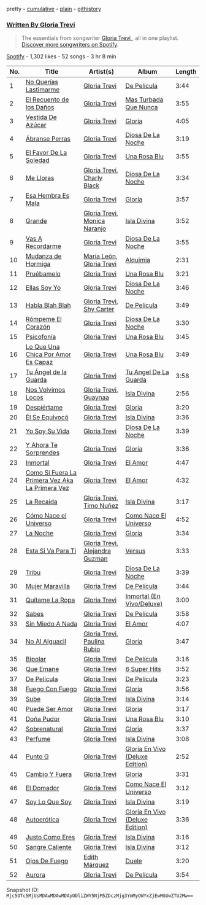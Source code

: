 pretty - [cumulative](/playlists/cumulative/37i9dQZF1EFOrrk2jG75Lb.md) - [plain](/playlists/plain/37i9dQZF1EFOrrk2jG75Lb) - [githistory](https://github.githistory.xyz/mackorone/spotify-playlist-archive/blob/main/playlists/plain/37i9dQZF1EFOrrk2jG75Lb)

### [Written By Gloria Trevi ](https://open.spotify.com/playlist/37i9dQZF1EFOrrk2jG75Lb)

> The essentials from songwriter <a href="https://artists.spotify.com/songwriter/5ZhOMhIvZkv2S7fBPcxQ1t">Gloria Trevi </a>, all in one playlist\. <a href="spotify:genre:0JQ5DAqbMKFSCjnQr8QZ3O">Discover more songwriters on Spotify</a>.

[Spotify](https://open.spotify.com/user/spotify) - 1,302 likes - 52 songs - 3 hr 8 min

| No. | Title | Artist(s) | Album | Length |
|---|---|---|---|---|
| 1 | [No Querías Lastimarme](https://open.spotify.com/track/2wDiktMejILuXe3rSy2DHV) | [Gloria Trevi](https://open.spotify.com/artist/1Db5GsIoVWYktPoD2nnPZZ) | [De Película](https://open.spotify.com/album/18p26t1RNPSqnIPPBHAi6w) | 3:44 |
| 2 | [El Recuento de los Daños](https://open.spotify.com/track/65e7BhKBuKYl6UfCzYVRGT) | [Gloria Trevi](https://open.spotify.com/artist/1Db5GsIoVWYktPoD2nnPZZ) | [Mas Turbada Que Nunca](https://open.spotify.com/album/1w13BP16RNkn6JNSsxlJTh) | 3:55 |
| 3 | [Vestida De Azúcar](https://open.spotify.com/track/4pBNlXfyVL5VEx1AyglZUW) | [Gloria Trevi](https://open.spotify.com/artist/1Db5GsIoVWYktPoD2nnPZZ) | [Gloria](https://open.spotify.com/album/2130NP0O4zNPLiPDWWKacF) | 4:05 |
| 4 | [Ábranse Perras](https://open.spotify.com/track/7b7AziuX7EeIzvatDcC0RS) | [Gloria Trevi](https://open.spotify.com/artist/1Db5GsIoVWYktPoD2nnPZZ) | [Diosa De La Noche](https://open.spotify.com/album/1z3DG5YTz8ZLOusVBZc01Q) | 3:19 |
| 5 | [El Favor De La Soledad](https://open.spotify.com/track/1GLFzTGB0rYohSq2qhiJ7D) | [Gloria Trevi](https://open.spotify.com/artist/1Db5GsIoVWYktPoD2nnPZZ) | [Una Rosa Blu](https://open.spotify.com/album/4VzxQe0r3lY0JZ5edFaHli) | 3:55 |
| 6 | [Me Lloras](https://open.spotify.com/track/3xAmaJcOkvRvnyghbg8BfX) | [Gloria Trevi](https://open.spotify.com/artist/1Db5GsIoVWYktPoD2nnPZZ), [Charly Black](https://open.spotify.com/artist/5sK8BsvyDl4TFA6KaBf8or) | [Diosa De La Noche](https://open.spotify.com/album/1z3DG5YTz8ZLOusVBZc01Q) | 3:34 |
| 7 | [Esa Hembra Es Mala](https://open.spotify.com/track/3xIyTWewE9LFZwy3HklGwE) | [Gloria Trevi](https://open.spotify.com/artist/1Db5GsIoVWYktPoD2nnPZZ) | [Gloria](https://open.spotify.com/album/0CCHj2OM6S07f1enlQDtDK) | 3:57 |
| 8 | [Grande](https://open.spotify.com/track/17VbSbtrl7X64bNnTTQlFG) | [Gloria Trevi](https://open.spotify.com/artist/1Db5GsIoVWYktPoD2nnPZZ), [Monica Naranjo](https://open.spotify.com/artist/0zGM73sadbAOBLev02P8LO) | [Isla Divina](https://open.spotify.com/album/1FxUlBMrBoLOVb57QXtKcn) | 3:52 |
| 9 | [Vas A Recordarme](https://open.spotify.com/track/4SRsV7HX2nxgM9XMWhXIvm) | [Gloria Trevi](https://open.spotify.com/artist/1Db5GsIoVWYktPoD2nnPZZ) | [Diosa De La Noche](https://open.spotify.com/album/1z3DG5YTz8ZLOusVBZc01Q) | 3:55 |
| 10 | [Mudanza de Hormiga](https://open.spotify.com/track/5k380k6DE6SbYlYBKMRd9m) | [María León](https://open.spotify.com/artist/132xFnGXTZoDfZWuMDE4tc), [Gloria Trevi](https://open.spotify.com/artist/1Db5GsIoVWYktPoD2nnPZZ) | [Alquimia](https://open.spotify.com/album/3qjKFqjicRz4kDPbWb8QWq) | 2:31 |
| 11 | [Pruébamelo](https://open.spotify.com/track/0WOeX9LgOxZSDxHnspMtu5) | [Gloria Trevi](https://open.spotify.com/artist/1Db5GsIoVWYktPoD2nnPZZ) | [Una Rosa Blu](https://open.spotify.com/album/581llNtG60NdAQUsrCbsPC) | 3:21 |
| 12 | [Ellas Soy Yo](https://open.spotify.com/track/0kmic2hjWupbMVSM5PtaKJ) | [Gloria Trevi](https://open.spotify.com/artist/1Db5GsIoVWYktPoD2nnPZZ) | [Diosa De La Noche](https://open.spotify.com/album/1z3DG5YTz8ZLOusVBZc01Q) | 3:46 |
| 13 | [Habla Blah Blah](https://open.spotify.com/track/1ki575hbZbZ6nkBrfpzD0b) | [Gloria Trevi](https://open.spotify.com/artist/1Db5GsIoVWYktPoD2nnPZZ), [Shy Carter](https://open.spotify.com/artist/7JZafQsN8syJ9agEtcyP4V) | [De Película](https://open.spotify.com/album/18p26t1RNPSqnIPPBHAi6w) | 3:49 |
| 14 | [Rómpeme El Corazón](https://open.spotify.com/track/2dNjo3KBW38Yea8XygWPpb) | [Gloria Trevi](https://open.spotify.com/artist/1Db5GsIoVWYktPoD2nnPZZ) | [Diosa De La Noche](https://open.spotify.com/album/1z3DG5YTz8ZLOusVBZc01Q) | 3:30 |
| 15 | [Psicofonía](https://open.spotify.com/track/593jvsVjjnD2ufgxf0aRs1) | [Gloria Trevi](https://open.spotify.com/artist/1Db5GsIoVWYktPoD2nnPZZ) | [Una Rosa Blu](https://open.spotify.com/album/4VzxQe0r3lY0JZ5edFaHli) | 3:45 |
| 16 | [Lo Que Una Chica Por Amor Es Capaz](https://open.spotify.com/track/6DNZig6OeXqhRuSrbYuFmZ) | [Gloria Trevi](https://open.spotify.com/artist/1Db5GsIoVWYktPoD2nnPZZ) | [Una Rosa Blu](https://open.spotify.com/album/581llNtG60NdAQUsrCbsPC) | 3:49 |
| 17 | [Tu Ángel de la Guarda](https://open.spotify.com/track/3V4HgNmFdIW82DVFuRTK1Y) | [Gloria Trevi](https://open.spotify.com/artist/1Db5GsIoVWYktPoD2nnPZZ) | [Tu Angel De La Guarda](https://open.spotify.com/album/4CdCwTNFcMTxVt7ugotlkL) | 3:58 |
| 18 | [Nos Volvimos Locos](https://open.spotify.com/track/5U44C9jqIDz5wdSUIOLnpA) | [Gloria Trevi](https://open.spotify.com/artist/1Db5GsIoVWYktPoD2nnPZZ), [Guaynaa](https://open.spotify.com/artist/0BqURncJM5B1BBu7UM51eq) | [Isla Divina](https://open.spotify.com/album/1FxUlBMrBoLOVb57QXtKcn) | 2:56 |
| 19 | [Despiértame](https://open.spotify.com/track/7qzvFgCueFG0T3qJDC4GlV) | [Gloria Trevi](https://open.spotify.com/artist/1Db5GsIoVWYktPoD2nnPZZ) | [Gloria](https://open.spotify.com/album/0CCHj2OM6S07f1enlQDtDK) | 3:20 |
| 20 | [Él Se Equivocó](https://open.spotify.com/track/4z7QjhiABJOZdyk7v8G8eY) | [Gloria Trevi](https://open.spotify.com/artist/1Db5GsIoVWYktPoD2nnPZZ) | [Isla Divina](https://open.spotify.com/album/1FxUlBMrBoLOVb57QXtKcn) | 3:36 |
| 21 | [Yo Soy Su Vida](https://open.spotify.com/track/5KkXuQaCuB2tAGpCRY6suu) | [Gloria Trevi](https://open.spotify.com/artist/1Db5GsIoVWYktPoD2nnPZZ) | [Diosa De La Noche](https://open.spotify.com/album/1z3DG5YTz8ZLOusVBZc01Q) | 3:39 |
| 22 | [Y Ahora Te Sorprendes](https://open.spotify.com/track/4HyPqj0BvhLpwnzf0VAYwD) | [Gloria Trevi](https://open.spotify.com/artist/1Db5GsIoVWYktPoD2nnPZZ) | [Gloria](https://open.spotify.com/album/0CCHj2OM6S07f1enlQDtDK) | 3:36 |
| 23 | [Inmortal](https://open.spotify.com/track/7GD5WRuBP0h3eDQxV6q8Im) | [Gloria Trevi](https://open.spotify.com/artist/1Db5GsIoVWYktPoD2nnPZZ) | [El Amor](https://open.spotify.com/album/0XEnNSpQyGQmEqFBYW3BGE) | 4:47 |
| 24 | [Como Si Fuera La Primera Vez Aka La Primera Vez](https://open.spotify.com/track/2pgrKsTEqeKrNlN1fZqs7c) | [Gloria Trevi](https://open.spotify.com/artist/1Db5GsIoVWYktPoD2nnPZZ) | [El Amor](https://open.spotify.com/album/0XEnNSpQyGQmEqFBYW3BGE) | 4:32 |
| 25 | [La Recaída](https://open.spotify.com/track/43st7PU7lsyijDteZsNbXS) | [Gloria Trevi](https://open.spotify.com/artist/1Db5GsIoVWYktPoD2nnPZZ), [Timo Nuñez](https://open.spotify.com/artist/3mBGlxPk87CGMb5So8yN9t) | [Isla Divina](https://open.spotify.com/album/1FxUlBMrBoLOVb57QXtKcn) | 3:17 |
| 26 | [Cómo Nace el Universo](https://open.spotify.com/track/61iFl8BwgJz0YhJBuChRGV) | [Gloria Trevi](https://open.spotify.com/artist/1Db5GsIoVWYktPoD2nnPZZ) | [Como Nace El Universo](https://open.spotify.com/album/0NRY0pYDpVoxZWF4s3E2en) | 4:52 |
| 27 | [La Noche](https://open.spotify.com/track/1WWXstIGQnp5MrxDnPZpme) | [Gloria Trevi](https://open.spotify.com/artist/1Db5GsIoVWYktPoD2nnPZZ) | [Gloria](https://open.spotify.com/album/0CCHj2OM6S07f1enlQDtDK) | 3:34 |
| 28 | [Esta Si Va Para Ti](https://open.spotify.com/track/4erfK0Eutehoe1tc2l5XWE) | [Gloria Trevi](https://open.spotify.com/artist/1Db5GsIoVWYktPoD2nnPZZ), [Alejandra Guzman](https://open.spotify.com/artist/7Hf9AwMO37bSdxHb0FBGmO) | [Versus](https://open.spotify.com/album/2qHa6D9zffuZhKxi0xtpUB) | 3:33 |
| 29 | [Tribu](https://open.spotify.com/track/3IYjSrrIOz5Ox3cnSwcEpv) | [Gloria Trevi](https://open.spotify.com/artist/1Db5GsIoVWYktPoD2nnPZZ) | [Diosa De La Noche](https://open.spotify.com/album/1z3DG5YTz8ZLOusVBZc01Q) | 3:39 |
| 30 | [Mujer Maravilla](https://open.spotify.com/track/4Fhow7Gjagr9vtwtp4vUVx) | [Gloria Trevi](https://open.spotify.com/artist/1Db5GsIoVWYktPoD2nnPZZ) | [De Película](https://open.spotify.com/album/18p26t1RNPSqnIPPBHAi6w) | 3:44 |
| 31 | [Quítame La Ropa](https://open.spotify.com/track/4kUMlxewJpjYuopLClp38R) | [Gloria Trevi](https://open.spotify.com/artist/1Db5GsIoVWYktPoD2nnPZZ) | [Inmortal \(En Vivo/Deluxe\)](https://open.spotify.com/album/7hStMz0Ez50koiBxtzfmRL) | 3:00 |
| 32 | [Sabes](https://open.spotify.com/track/2wl9MZI8RvGCEAWNFzEQ2d) | [Gloria Trevi](https://open.spotify.com/artist/1Db5GsIoVWYktPoD2nnPZZ) | [De Película](https://open.spotify.com/album/18p26t1RNPSqnIPPBHAi6w) | 3:58 |
| 33 | [Sin Miedo A Nada](https://open.spotify.com/track/6FMAicEUZ4FtSRDfoSkgMn) | [Gloria Trevi](https://open.spotify.com/artist/1Db5GsIoVWYktPoD2nnPZZ) | [El Amor](https://open.spotify.com/album/0XEnNSpQyGQmEqFBYW3BGE) | 4:07 |
| 34 | [No Al Alguacil](https://open.spotify.com/track/3F0GuwuCGanHQjCPPuOwKr) | [Gloria Trevi](https://open.spotify.com/artist/1Db5GsIoVWYktPoD2nnPZZ), [Paulina Rubio](https://open.spotify.com/artist/1d6dwipPrsFSJVmFTTdFSS) | [Gloria](https://open.spotify.com/album/0CCHj2OM6S07f1enlQDtDK) | 3:47 |
| 35 | [Bipolar](https://open.spotify.com/track/2YKYIyZrAF1RszG0Eihx2G) | [Gloria Trevi](https://open.spotify.com/artist/1Db5GsIoVWYktPoD2nnPZZ) | [De Película](https://open.spotify.com/album/18p26t1RNPSqnIPPBHAi6w) | 3:16 |
| 36 | [Que Emane](https://open.spotify.com/track/4smt7R9eqj7Tayae2ELEvU) | [Gloria Trevi](https://open.spotify.com/artist/1Db5GsIoVWYktPoD2nnPZZ) | [6 Super Hits](https://open.spotify.com/album/3Hpql8w5zpptxGHF7d5fpi) | 3:52 |
| 37 | [De Película](https://open.spotify.com/track/6p1lIWNu4l8QEx6ybjo74l) | [Gloria Trevi](https://open.spotify.com/artist/1Db5GsIoVWYktPoD2nnPZZ) | [De Película](https://open.spotify.com/album/18p26t1RNPSqnIPPBHAi6w) | 3:23 |
| 38 | [Fuego Con Fuego](https://open.spotify.com/track/4pqBrW3WShZxsDVwdj384q) | [Gloria Trevi](https://open.spotify.com/artist/1Db5GsIoVWYktPoD2nnPZZ) | [Gloria](https://open.spotify.com/album/0CCHj2OM6S07f1enlQDtDK) | 3:56 |
| 39 | [Sube](https://open.spotify.com/track/5zy0QB79zacHialCjXb4Ba) | [Gloria Trevi](https://open.spotify.com/artist/1Db5GsIoVWYktPoD2nnPZZ) | [Isla Divina](https://open.spotify.com/album/1FxUlBMrBoLOVb57QXtKcn) | 3:14 |
| 40 | [Puede Ser Amor](https://open.spotify.com/track/4FrlpHVNDoCJGwlwlh3SUa) | [Gloria Trevi](https://open.spotify.com/artist/1Db5GsIoVWYktPoD2nnPZZ) | [Gloria](https://open.spotify.com/album/0CCHj2OM6S07f1enlQDtDK) | 3:17 |
| 41 | [Doña Pudor](https://open.spotify.com/track/4DVrs6PjdacQJiTmU5M40K) | [Gloria Trevi](https://open.spotify.com/artist/1Db5GsIoVWYktPoD2nnPZZ) | [Una Rosa Blu](https://open.spotify.com/album/581llNtG60NdAQUsrCbsPC) | 3:10 |
| 42 | [Sobrenatural](https://open.spotify.com/track/6K1DkPu4xY6HgU3BjSE0Z9) | [Gloria Trevi](https://open.spotify.com/artist/1Db5GsIoVWYktPoD2nnPZZ) | [Gloria](https://open.spotify.com/album/0CCHj2OM6S07f1enlQDtDK) | 3:37 |
| 43 | [Perfume](https://open.spotify.com/track/35jmQJNmRDUeu0eksdjJQh) | [Gloria Trevi](https://open.spotify.com/artist/1Db5GsIoVWYktPoD2nnPZZ) | [Isla Divina](https://open.spotify.com/album/1FxUlBMrBoLOVb57QXtKcn) | 3:08 |
| 44 | [Punto G](https://open.spotify.com/track/5mySwJzWiPvld6hk2P9eYH) | [Gloria Trevi](https://open.spotify.com/artist/1Db5GsIoVWYktPoD2nnPZZ) | [Gloria En Vivo \(Deluxe Edition\)](https://open.spotify.com/album/7uwbztQaWdoOJgF6lUtSTR) | 2:52 |
| 45 | [Cambio Y Fuera](https://open.spotify.com/track/0iWPjh1wwsIc6wwmFbeHgC) | [Gloria Trevi](https://open.spotify.com/artist/1Db5GsIoVWYktPoD2nnPZZ) | [Gloria](https://open.spotify.com/album/0CCHj2OM6S07f1enlQDtDK) | 3:31 |
| 46 | [El Domador](https://open.spotify.com/track/6zGvZPYB3t8WshxZXt8khU) | [Gloria Trevi](https://open.spotify.com/artist/1Db5GsIoVWYktPoD2nnPZZ) | [Como Nace El Universo](https://open.spotify.com/album/0NRY0pYDpVoxZWF4s3E2en) | 3:12 |
| 47 | [Soy Lo Que Soy](https://open.spotify.com/track/0neDKfG6Ed41pLCo5sXlGR) | [Gloria Trevi](https://open.spotify.com/artist/1Db5GsIoVWYktPoD2nnPZZ) | [Isla Divina](https://open.spotify.com/album/1FxUlBMrBoLOVb57QXtKcn) | 3:19 |
| 48 | [Autoerótica](https://open.spotify.com/track/09rt2KQeRT2GlHZ6MDjvvy) | [Gloria Trevi](https://open.spotify.com/artist/1Db5GsIoVWYktPoD2nnPZZ) | [Gloria En Vivo \(Deluxe Edition\)](https://open.spotify.com/album/7uwbztQaWdoOJgF6lUtSTR) | 3:36 |
| 49 | [Justo Como Eres](https://open.spotify.com/track/4O1vBYojzLm4m4FE3yBtxT) | [Gloria Trevi](https://open.spotify.com/artist/1Db5GsIoVWYktPoD2nnPZZ) | [Isla Divina](https://open.spotify.com/album/1FxUlBMrBoLOVb57QXtKcn) | 3:16 |
| 50 | [Sangre Caliente](https://open.spotify.com/track/4Ahb8pHikM592BOohncT42) | [Gloria Trevi](https://open.spotify.com/artist/1Db5GsIoVWYktPoD2nnPZZ) | [Isla Divina](https://open.spotify.com/album/1FxUlBMrBoLOVb57QXtKcn) | 3:12 |
| 51 | [Ojos De Fuego](https://open.spotify.com/track/2CD3R2whD46r746lsyvfBc) | [Edith Márquez](https://open.spotify.com/artist/7afXSXOa8dE3c2C5XIguAv) | [Duele](https://open.spotify.com/album/7xjhd52dnCEri7odf6RXgJ) | 3:20 |
| 52 | [Aurora](https://open.spotify.com/track/3wUKXujHMVw2HzSEqTRMwe) | [Gloria Trevi](https://open.spotify.com/artist/1Db5GsIoVWYktPoD2nnPZZ) | [De Película](https://open.spotify.com/album/1m9gX7fweiWCg91tQ9tCz9) | 3:54 |

Snapshot ID: `Mjc5OTc5MjUsMDAwMDAwMDAyODliZWY5NjM5ZDczMjg3YmMyOWYxZjEwMGUwZTU2Mw==`
